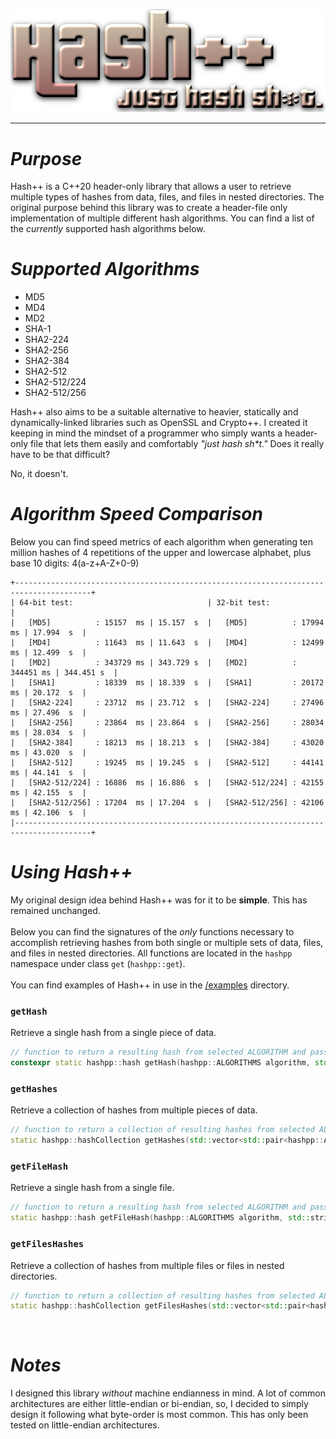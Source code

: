<p align="center">
  <img src="/images/hpp.png">
</p>
<hr>
<h1><i>Purpose</i></h1>
Hash++ is a C++20 header-only library that allows a user to retrieve multiple types of hashes from data, files, and files in nested directories. The original purpose behind this library was to create a header-file only implementation of multiple different hash algorithms. You can find a list of the <i>currently</i> supported hash algorithms below.
<br>
<h1><i>Supported Algorithms</i></h1>
<ul>
  <li>MD5</li>
  <li>MD4</li>
  <li>MD2</li>
  <li>SHA-1</li>
  <li>SHA2-224</li>
  <li>SHA2-256</li>
  <li>SHA2-384</li>
  <li>SHA2-512</li>
  <li>SHA2-512/224</li>
  <li>SHA2-512/256</li>
</ul>

Hash++ also aims to be a suitable alternative to heavier, statically and dynamically-linked libraries such as OpenSSL and Crypto++. I created it keeping in mind the mindset of a programmer who simply wants a header-only file that lets them easily and comfortably <i>"just hash sh*t."</i> Does it really have to be that difficult?

No, it doesn't. 
<br>

<h1><i>Algorithm Speed Comparison</i></h1>
Below you can find speed metrics of each algorithm when generating ten million hashes of 4 repetitions of the upper and lowercase alphabet, plus base 10 digits: 4(a-z+A-Z+0-9)

```
+---------------------------------------------------------------------------------------+
| 64-bit test:                              | 32-bit test:                              |
|   [MD5]          : 15157  ms | 15.157  s  |   [MD5]          : 17994  ms | 17.994  s  |
|   [MD4]          : 11643  ms | 11.643  s  |   [MD4]          : 12499  ms | 12.499  s  |
|   [MD2]          : 343729 ms | 343.729 s  |   [MD2]          : 344451 ms | 344.451 s  |
|   [SHA1]         : 18339  ms | 18.339  s  |   [SHA1]         : 20172  ms | 20.172  s  |
|   [SHA2-224]     : 23712  ms | 23.712  s  |   [SHA2-224]     : 27496  ms | 27.496  s  |
|   [SHA2-256]     : 23864  ms | 23.864  s  |   [SHA2-256]     : 28034  ms | 28.034  s  |
|   [SHA2-384]     : 18213  ms | 18.213  s  |   [SHA2-384]     : 43020  ms | 43.020  s  |
|   [SHA2-512]     : 19245  ms | 19.245  s  |   [SHA2-512]     : 44141  ms | 44.141  s  |
|   [SHA2-512/224] : 16886  ms | 16.886  s  |   [SHA2-512/224] : 42155  ms | 42.155  s  |
|   [SHA2-512/256] : 17204  ms | 17.204  s  |   [SHA2-512/256] : 42106  ms | 42.106  s  |
|---------------------------------------------------------------------------------------+
```

<h1><i>Using Hash++</i></h1>
My original design idea behind Hash++ was for it to be <b>simple</b>. This has remained unchanged.
<br><br>
Below you can find the signatures of the <i>only</i> functions necessary to accomplish retrieving hashes from both single or multiple sets of data, files, and files in nested directories. All functions are located in the <code>hashpp</code> namespace under class <code>get</code> (<code>hashpp::get</code>).
<br><br>
You can find examples of Hash++ in use in the <a href="/examples">/examples</a> directory.
<br>
<h3><code>getHash</code></h3>
Retrieve a single hash from a single piece of data.

```cpp
// function to return a resulting hash from selected ALGORITHM and passed data
constexpr static hashpp::hash getHash(hashpp::ALGORITHMS algorithm, std::string data)
```

<h3><code>getHashes</code></h3>
Retrieve a collection of hashes from multiple pieces of data.

```cpp
// function to return a collection of resulting hashes from selected ALGORITHMS and passed data
static hashpp::hashCollection getHashes(std::vector<std::pair<hashpp::ALGORITHMS, std::vector<std::string>>> algorithmDataPairs)
```

<h3><code>getFileHash</code></h3>
Retrieve a single hash from a single file.

```cpp
// function to return a resulting hash from selected ALGORITHM and passed file
static hashpp::hash getFileHash(hashpp::ALGORITHMS algorithm, std::string path)
```

<h3><code>getFilesHashes</code></h3>
Retrieve a collection of hashes from multiple files or files in nested directories.

```cpp
// function to return a collection of resulting hashes from selected ALGORITHMS and passed files (with recursive directory support)
static hashpp::hashCollection getFilesHashes(std::vector<std::pair<hashpp::ALGORITHMS, std::vector<std::string>>> algorithmPathPairs)
```

<br>
<h1><i>Notes</i></h1>
I designed this library <i>without</i> machine endianness in mind. A lot of common architectures are either little-endian or bi-endian, so, I decided to simply design it following what byte-order is most common. This has only been tested on little-endian architectures.

